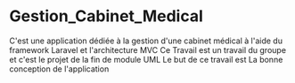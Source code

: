 # Gestion_Cabinet_Medical
C'est une application dédiée à la gestion d'une cabinet médical à l'aide du framework Laravel et l'architecture MVC
Ce Travail est un travail du groupe et c'est le projet de la fin de module UML
Le but de ce travail est La bonne conception de l'application
